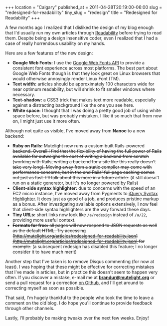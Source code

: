 +++
location = "Calgary"
published_at = 2011-04-28T20:19:00-06:00
slug = "redesigned-for-readability"
tiny_slug = "redesign"
title = "Redesigned for Readability"
+++

A few months ago I realized that I disliked the design of my blog enough that I'd usually run my own articles through [Readability](http://readability.com) before trying to read them. Despite being a design insensitive coder, even I realized that I had a case of really horrendous usability on my hands.

Here are a few features of the new design:

* **Google Web Fonts:** I use the [Google Web Fonts API](http://www.google.com/webfonts) to provide a consistent font experience across most platforms. The best part about Google Web Fonts though is that they look great on Linux browsers that would otherwise annoyingly render Linux Font (TM).
* **Text width:** articles should be approximately 100 characters wide for near optimum readability, but will shrink to fit smaller windows where necessary.
* **Text-shadow:** a CSS3 trick that makes text more readable, especially against a distracting background like the one you see here.
* **White space:** I thought that I was doing a pretty good job of using white space before, but was probably mistaken. I like it so much that from now on, I might just use it more often.

Although not quite as visible, I've moved away from **Nanoc** to a new backend:

* <del>**Ruby on Rails:** Mutelight now runs a custom built Rails-powered backend. Overall I find that the flexibility of having the full power of Rails available far outweighs the cost of writing a backend from scratch (working with Rails, writing a backend for a site like this really doesn't take very long). Moving away from a static compiler may come with performance concerns, but in the end Rails' full page caching comes out just as fast. I'll talk about this more in a future article.</del> (it still doesn't run on a static generator, but it's no longer powered by Rails)
* **Client-side syntax highlighter:** due to concerns with the speed of an EC2 micro instance, I've moved away from Pygments to [jQuery Syntax Highlighter](http://balupton.com/projects/jquery-syntaxhighlighter/). It does just as good of a job, and produces pristine markup as a bonus. After investigating available options extensively, I now feel that client-side syntax highlighters are the way forward these days.
* **Tiny URLs:** short links now look like `/a/redesign` instead of `/a/22`, providing more useful context.
* <del>**Formats for free:** all pages will now respond to JSON requests as well as the default HTML. Try accessing [http://mutelight.org/articles/redesigned-for-readability.json](http://mutelight.org/articles/redesigned-for-readability.json) for example.</del> (a subsequent redesign has disabled this feature; I no longer consider it to have much merit)

Another step that I've taken is to remove Disqus commenting (for now at least). I was hoping that these might be effective for correcting mistakes that I've made in articles, but in practice this doesn't seem to happen very often. If you discover a mistake, e-mail me at **brandur@mutelight.org** or send a pull request for a correction [on Github](https://github.com/brandur/mutelight), and I'll get around to correcting myself as soon as possible.

That said, I'm hugely thankful to the people who took the time to leave a comment on the old blog. I do hope you'll continue to provide feedback through other channels.

Lastly, I'll probably be making tweaks over the next few weeks. Enjoy!
